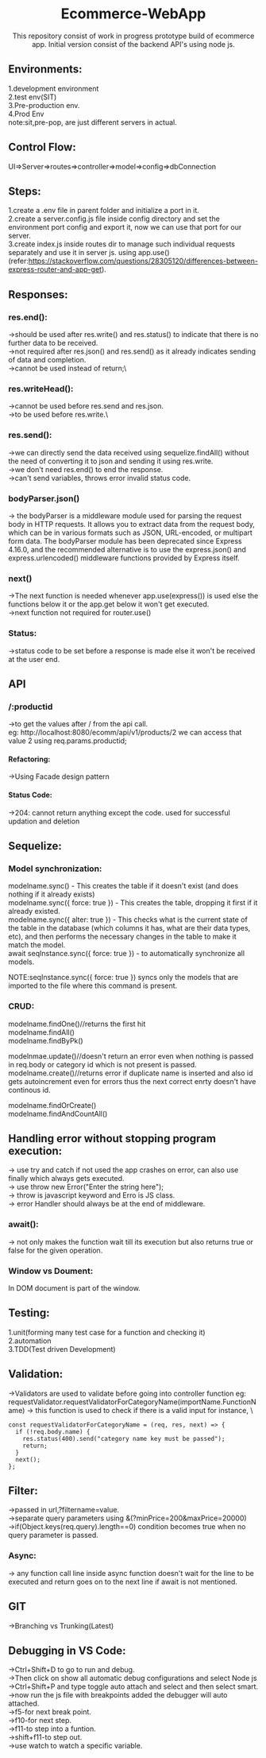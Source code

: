<h1 align="center">Ecommerce-WebApp</h1>
<p align="center">This repository consist of work in progress prototype build of ecommerce app. Initial version consist of the backend API's using node js.</p>


## Environments:
1.development environment\
2.test env(SIT)\
3.Pre-production env.\
4.Prod Env\
note:sit,pre-pop, are just different servers in actual.

## Control Flow:
UI=>Server=>routes=>controller=>model=>config=>dbConnection

## Steps:
1.create a .env file in parent folder and initialize a port in it.\
2.create a server.config.js file inside config directory and set the environment port config and export it, now we can use that port for our server.\
3.create index.js inside routes dir to manage such individual requests separately and use it in server js. using app.use()(refer:https://stackoverflow.com/questions/28305120/differences-between-express-router-and-app-get).

## Responses:
### res.end():
->should be used after res.write() and res.status() to indicate that there is no further data to be received.\
->not required after res.json() and res.send() as it already indicates sending of data and completion.\
->cannot be used instead of return;\
### res.writeHead():
->cannot be used before res.send and res.json.\
->to be used before res.write.\
### res.send():
->we can directly send the data received using sequelize.findAll() without the need of converting it to json and sending it using res.write.\
->we don't need res.end() to end the response.\
->can't send variables, throws error invalid status code.
### bodyParser.json()
-> the bodyParser is a middleware module used for parsing the request body in HTTP requests. It allows you to extract data from the request body, which can be in various formats such as JSON, URL-encoded, or multipart form data. The bodyParser module has been deprecated since Express 4.16.0, and the recommended alternative is to use the express.json() and express.urlencoded() middleware functions provided by Express itself.
### next()
->The next function is needed whenever app.use(express()) is used else the functions below it or the app.get below it won't get executed.\
->next function not required for router.use()
### Status:
->status code to be set before a response is made else it won't be received at the user end.

## API
### /:productid
->to get the values after / from the api call.\
eg: http://localhost:8080/ecomm/api/v1/products/2
we can access that value 2 using req.params.productid;

#### Refactoring:
->Using Facade design pattern

#### Status Code:
->204: cannot return anything except the code. used for successful updation and deletion

## Sequelize:
### Model synchronization:
modelname.sync() - This creates the table if it doesn't exist (and does nothing if it already exists)\
modelname.sync({ force: true }) - This creates the table, dropping it first if it already existed.\
modelname.sync({ alter: true }) - This checks what is the current state of the table in the database (which columns it has, what are their data types, etc), and then performs the necessary changes in the table to make it match the model.\
await seqInstance.sync({ force: true }) - to automatically synchronize all models.

NOTE:seqInstance.sync({ force: true }) syncs only the models that are imported to the file where this command is present.

### CRUD:
modelname.findOne()//returns the first hit\
modelname.findAll()\
modelname.findByPk()

modelnmae.update()//doesn't return an error even when nothing is passed in req.body or category id which is not present is passed.\
modelname.create()//returns error if duplicate name is inserted and also id gets autoincrement even for errors thus the next correct enrty doesn't have continous id.

modelname.findOrCreate()\
modelname.findAndCountAll()

## Handling error without stopping program execution:
-> use try and catch if not used the app crashes on error, can also use finally which always gets executed.\
-> use throw new Error("Enter the string here");\
-> throw is javascript keyword and Erro is JS class.\
-> error Handler should always be at the end of middleware.

### await():
-> not only makes the function wait till its execution but also returns true or false for the given operation.

### Window vs Doument:
In DOM document is part of the window.

## Testing:
1.unit(forming many test case for a function and checking it)\
2.automation\
3.TDD(Test driven Development)

## Validation:
->Validators are used to validate before going into controller function
eg: requestValidator.requestValidatorForCategoryName(importName.FunctionName)
-> this function is used to check if there is a valid input for instance, \
```
const requestValidatorForCategoryName = (req, res, next) => {
  if (!req.body.name) {
    res.status(400).send("category name key must be passed");
    return;
  }
  next();
};
```
## Filter:
->passed in url,?filtername=value.\
->separate query parameters using &(?minPrice=200&maxPrice=20000)\
->if(Object.keys(req.query).length==0) condition becomes true when  no query parameter is passed.

### Async:
-> any function call line inside async function doesn't wait for the line to be executed and return goes on to the next line if await is not mentioned.

## GIT
->Branching vs Trunking(Latest)
## Debugging in VS Code: 
->Ctrl+Shift+D to go to run and debug.\
->Then click on show all automatic debug configurations and select Node js\
->Ctrl+Shift+P and type toggle auto attach and select and then select smart.\
->now run the js file with breakpoints added the debugger will auto attached.\
->f5-for next break point.\
->f10-for next step.\
->f11-to step into a funtion.\
->shift+f11-to step out.\
->use watch to watch a specific variable.
